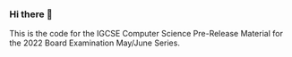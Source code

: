 ### Hi there 👋

This is the code for the IGCSE Computer Science Pre-Release Material for the 2022 Board Examination May/June Series. 
